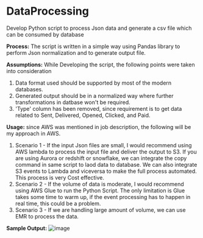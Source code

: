 # DataProcessing
Develop Python script to process Json data and generate a csv file which can be consumed by database

  **Process:**
  The script is written in a simple way using Pandas library to perform Json normalization and to generate output file.
  
  **Assumptions:**
  While Developing the script, the following points were taken into consideration
  1. Data format used should be supported by most of the modern databases.
  2. Generated output should be in a normalized way where further transformations in datbase won't be required.
  3. 'Type' column has been removed, since requirement is to get data related to Sent, Delivered, Opened, Clicked, and Paid.

  **Usage:**
  since AWS was mentioned in job description, the following will be my approach in AWS.
  1. Scenario 1 - If the input Json files are small, I would recommend using AWS lambda to process the input file and deliver the output to S3. If you are using Aurora or redshift or snowflake, we can integrate the copy command in same script to laod data to database. We can also integrate S3 events to Lambda and viceversa to make the full process automated. This process is very Cost effective.
  2. Scenario 2 - If the volume of data is moderate, I would recommend using AWS Glue to run the Python Script. The only limitation is Glue takes some time to warm up, if the event processing has to happen in real time, this could be a problem.
  3. Scenario 3 - If we are handling large amount of volume, we can use EMR to process the data.
  
  **Sample Output:**
![image](https://user-images.githubusercontent.com/79067835/148237752-9174f058-bbf9-4238-be19-dde63374134b.png)

